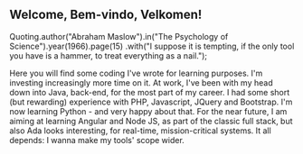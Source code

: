 ## Welcome, Bem-vindo, Velkomen!

Quoting.author("Abraham Maslow").in("The Psychology of Science").year(1966).page(15)
    .with("I suppose it is tempting, if the only tool you have is a hammer, to treat everything as a nail.");


Here you will find some coding I've wrote for learning purposes. I'm investing increasingly more time on it. At work, I've been with my head down into Java, back-end, for the most part of my career. I had some short (but rewarding) experience with PHP, Javascript, JQuery and Bootstrap. I'm now learning Python - and very happy about that. For the near future, I am aiming at learning Angular and Node JS, as part of the classic full stack, but also Ada looks interesting, for real-time, mission-critical systems. It all depends: I wanna make my tools' scope wider.

<!--
**farlonsouto/farlonsouto** is a ✨ _special_ ✨ repository because its `README.md` (this file) appears on your GitHub profile. 
-->
